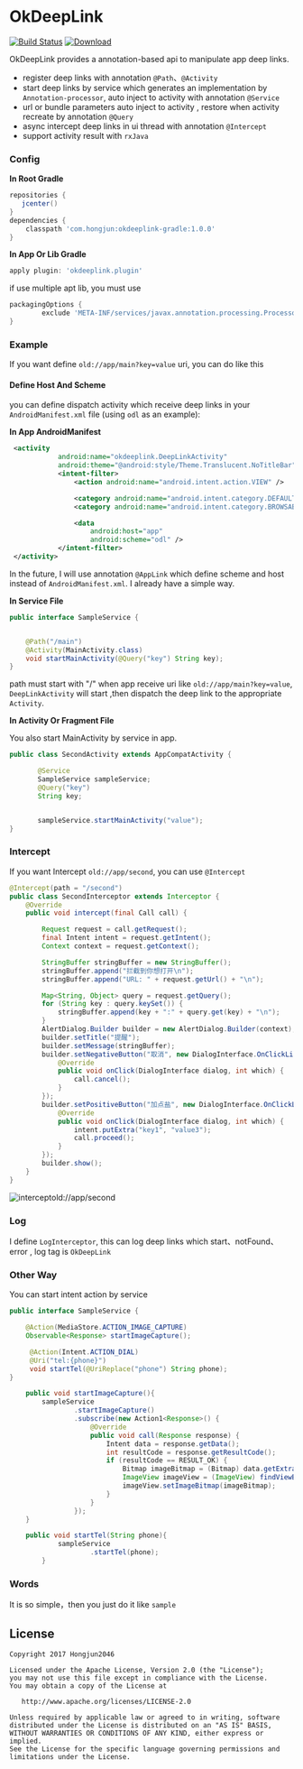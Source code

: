 # OkDeepLink
[![Build Status](https://travis-ci.org/HongJun2046/OkDeepLink.svg?branch=master)](https://travis-ci.org/HongJun2046/OkDeepLink)
[ ![Download](https://api.bintray.com/packages/zmanchina/maven/okdeeplink-gradle/images/download.svg) ](https://bintray.com/zmanchina/maven/okdeeplink-gradle/_latestVersion)

OkDeepLink provides a annotation-based api to manipulate app deep links.

- register deep links  with annotation `@Path`、`@Activity`
- start  deep links by service which generates an implementation by `Annotation-processor`, auto inject to activity with annotation `@Service`
- url or bundle parameters auto inject to activity , restore  when activity recreate  by annotation `@Query`
- async intercept deep links in ui  thread  with annotation `@Intercept`
- support activity result  with `rxJava`


### Config
**In Root Gradle**

```groovy
repositories {
   jcenter()
}
dependencies {
    classpath 'com.hongjun:okdeeplink-gradle:1.0.0'
}
```

**In App Or Lib Gradle**

```groovy
apply plugin: 'okdeeplink.plugin'
```
if use multiple apt lib, you must use

```groovy
packagingOptions {
        exclude 'META-INF/services/javax.annotation.processing.Processor'
}
```

### Example

If you want define `old://app/main?key=value` uri, you can do like this

#### Define Host And Scheme

you can define dispatch activity which receive deep links in your `AndroidManifest.xml` file (using `odl` as an example):

**In App AndroidManifest**
```xml
 <activity
            android:name="okdeeplink.DeepLinkActivity"
            android:theme="@android:style/Theme.Translucent.NoTitleBar">
            <intent-filter>
                <action android:name="android.intent.action.VIEW" />

                <category android:name="android.intent.category.DEFAULT" />
                <category android:name="android.intent.category.BROWSABLE" />

                <data
                    android:host="app"
                    android:scheme="odl" />
            </intent-filter>
 </activity>
```
In the future, I will use annotation `@AppLink` which define scheme and host  instead of `AndroidManifest.xml`. I already have a simple way.

**In Service File**

```java
public interface SampleService {


    @Path("/main")
    @Activity(MainActivity.class)
    void startMainActivity(@Query("key") String key);
}
```
path must start with "/"
when app receive uri like `old://app/main?key=value`, `DeepLinkActivity` will start ,then dispatch the deep link to the appropriate `Activity`.


**In Activity Or Fragment File**

You also start MainActivity by service in app.
```java
public class SecondActivity extends AppCompatActivity {

       @Service
       SampleService sampleService;
       @Query("key")
       String key;


       sampleService.startMainActivity("value");
}

```

### Intercept
If you want Intercept `old://app/second`, you can use `@Intercept`

```java
@Intercept(path = "/second")
public class SecondInterceptor extends Interceptor {
    @Override
    public void intercept(final Call call) {

        Request request = call.getRequest();
        final Intent intent = request.getIntent();
        Context context = request.getContext();

        StringBuffer stringBuffer = new StringBuffer();
        stringBuffer.append("拦截到你想打开\n");
        stringBuffer.append("URL: " + request.getUrl() + "\n");

        Map<String, Object> query = request.getQuery();
        for (String key : query.keySet()) {
            stringBuffer.append(key + ":" + query.get(key) + "\n");
        }
        AlertDialog.Builder builder = new AlertDialog.Builder(context);
        builder.setTitle("提醒");
        builder.setMessage(stringBuffer);
        builder.setNegativeButton("取消", new DialogInterface.OnClickListener() {
            @Override
            public void onClick(DialogInterface dialog, int which) {
                call.cancel();
            }
        });
        builder.setPositiveButton("加点盐", new DialogInterface.OnClickListener() {
            @Override
            public void onClick(DialogInterface dialog, int which) {
                intent.putExtra("key1", "value3");
                call.proceed();
            }
        });
        builder.show();
    }
}
```

![intercept`old://app/second` ](https://raw.githubusercontent.com/HongJun2046/OkDeepLink/master/snapshot/intercept_preview.png)


### Log
I define `LogInterceptor`, this can log deep links which start、notFound、error , log tag is `OkDeepLink`

### Other Way
You can start  intent action by service

```java
public interface SampleService {

    @Action(MediaStore.ACTION_IMAGE_CAPTURE)
    Observable<Response> startImageCapture();

     @Action(Intent.ACTION_DIAL)
     @Uri("tel:{phone}")
     void startTel(@UriReplace("phone") String phone);
}

```
```java
    public void startImageCapture(){
        sampleService
                .startImageCapture()
                .subscribe(new Action1<Response>() {
                    @Override
                    public void call(Response response) {
                        Intent data = response.getData();
                        int resultCode = response.getResultCode();
                        if (resultCode == RESULT_OK) {
                            Bitmap imageBitmap = (Bitmap) data.getExtras().get("data");
                            ImageView imageView = (ImageView) findViewById(R.id.ImageView_Capture_Image);
                            imageView.setImageBitmap(imageBitmap);
                        }
                    }
                });
    }

    public void startTel(String phone){
            sampleService
                    .startTel(phone);
        }
```

### Words

It is so simple，then you just do it like `sample`

License
-------

    Copyright 2017 Hongjun2046

    Licensed under the Apache License, Version 2.0 (the "License");
    you may not use this file except in compliance with the License.
    You may obtain a copy of the License at

       http://www.apache.org/licenses/LICENSE-2.0

    Unless required by applicable law or agreed to in writing, software
    distributed under the License is distributed on an "AS IS" BASIS,
    WITHOUT WARRANTIES OR CONDITIONS OF ANY KIND, either express or implied.
    See the License for the specific language governing permissions and
    limitations under the License.


